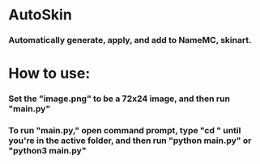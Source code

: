 # AutoSkin
### Automatically generate, apply, and add to NameMC, skinart.

# How to use:

### Set the "image.png" to be a 72x24 image, and then run "main.py"

### To run "main.py," open command prompt, type "cd <folder>" until you're in the active folder, and then run "python main.py" or "python3 main.py" 
